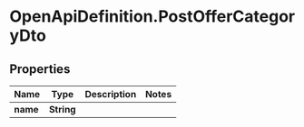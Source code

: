 # OpenApiDefinition.PostOfferCategoryDto

## Properties

Name | Type | Description | Notes
------------ | ------------- | ------------- | -------------
**name** | **String** |  | 


